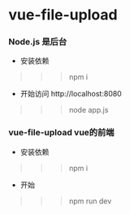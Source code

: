 # vue-file-upload

### Node.js  是后台
* 安装依赖
>>> npm i
* 开始访问 http://localhost:8080 
>>> node app.js

### vue-file-upload  vue的前端
* 安装依赖
>>> npm i
* 开始
>>> npm run dev
